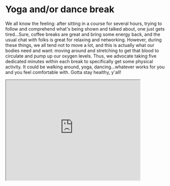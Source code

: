 # Yoga and/or dance break

We all know the feeling: after sitting in a course for several hours, trying to follow and comprehend what's being shown and talked about, one just gets tired...Sure, coffee breaks are great and bring some energy back, and the usual chat with folks is great for relaxing and networking. However, during these things, we all tend not to move a lot, and this is actually what our bodies need and want: moving around and stretching to get that blood to circulate and pump up our oxygen levels. Thus, we advocate taking five dedicated minutes within each break to specifically get some physical activity. It could be walking around, yoga, dancing...whatever works for you and you feel comfortable with. Gotta stay healthy, y'all! 

<iframe width="420" height="315" src="https://www.youtube.com/embed/TIfAkOBMf5A">
